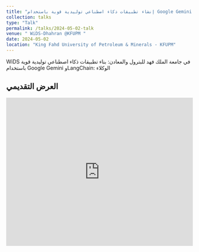```yaml
---
title: "إنشاء تطبيقات ذكاء اصطناعي توليدية قوية باستخدام Google Gemini وLangChain: الوكلاء"
collection: talks
type: "Talk"
permalink: /talks/2024-05-02-talk
venue: " WiDS-Dhahran @KFUPM "
date: 2024-05-02
location: "King Fahd University of Petroleum & Minerals - KFUPM"
---
```


WiDS في جامعة الملك فهد للبترول والمعادن: بناء تطبيقات ذكاء اصطناعي توليدية قوية باستخدام Google Gemini وLangChain: الوكلاء



## العرض التقديمي


<iframe src="https://docs.google.com/presentation/d/e/2PACX-1vSjXbmIX4J2QcDVy9NSIR-Q6RS1V4pB2GYhZcZt70d7xL5IFHTWefEM_DwL4_kkcJt2F1MYeVmeFkOQ/embed?start=false&loop=false&delayms=3000" frameborder="0" width="100%" height="400px" allowfullscreen="true" mozallowfullscreen="true" webkitallowfullscreen="true"></iframe>